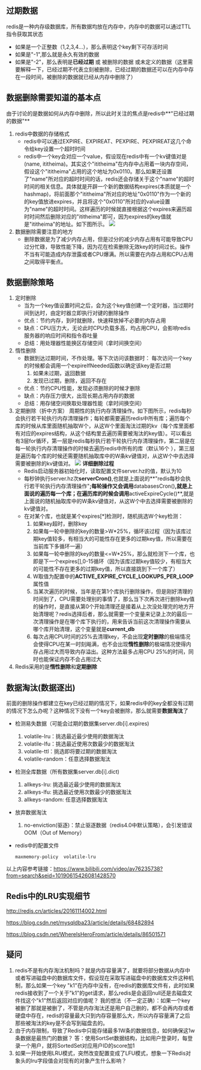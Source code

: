 ## 过期数据

redis是一种内存级数据库，所有数据均放在内存中，内存中的数据可以通过TTL指令获取其状态

* 如果是一个正整数（1,2,3,4...），那么表明这个key剩下可存活时间
* 如果是"-1",那么就是永久有效的数据
* 如果是"-2"，那么表明是**已经过期** 或 被删除的数据  或未定义的数据（这里需要解释一下，已经过期不代表立刻被删除，已经过期的数据还可以在内存中存在一段时间，被删除的数据就已经从内存中删除了）

## 数据删除需要知道的基本点

由于讨论的是数据如何从内存中删除，所以此时关注的焦点是redis中**"已经过期的数据"**

1. redis中数据的存储格式
   * redis中可以通过EXPIRE、EXPIREAT、PEXPIRE、PEXPIREAT这几个命令给key设置一个超时时间
   * redis中一个key会对应一个value，假设现在redis中有一个kv键值对是(name, ititheima)。其实这个"ititheima"在内存中占用着一块内存空间，假设这个"ititheima"占用的这个地址为0x0110。那么如果还设置了"name"所对应的超时时间的话，redis还会存储关于这个"name"的超时时间的相关信息。具体就是开辟一个新的数据结构expires(本质就是一个hashmap)，将前面那个"ititheima"所对应的地址"0x0110"作为一个新的的key值放进expires，并且将这个"0x0110"所对应的value设置为"name"的超时时间。这样遍历的时候就直接根据这个expires来遍历超时时间然后删除对应的"ititheima"即可，因为expires的key值就是"ititheima"的地址。如下图所示。
     ![](/home/jimson/Documents/github/policeschool/some_md_notes/redis/redis数据存储结构图.png)
2. 数据删除需要注意的地方
   * 删除数据是为了减少内存占用，但是过分的减少内存占用有可能导致CPU过分忙碌，导致性能下降，因为花在检索删除无效key的时间过长。操作不当有可能造成内存泄露或者CPU爆满。所以需要在内存占用和CPU占用之间取得平衡点。

## 数据删除策略

1. 定时删除
   * 当为一个key值设置时间之后，会为这个key值创建一个定时器，当过期时间到达时，由定时器立即执行对键的删除操作
   * 优点：节约内存，到时就删除，快速释放掉不必要的内存占用
   * 缺点：CPU压力大，无论此时CPU负载多高，均占用CPU，会影响redis服务器的响应时间和指令吞吐量
   * 总结：用处理器性能换区存储空间（拿时间换空间）
2. 惰性删除
   * 数据到达过期时间，不作处理。等下次访问该数据时：
        每次访问一个key的时候都会调用一个expireIfNeeded函数以确定该key是否过期
     1. 如果未过期，返回数据
     2. 发现已过期，删除，返回不存在
   * 优点：节约CPU性能，发现必须删除的时候才删除
   * 缺点：内存压力很大，出现长期占用内存的数据
   * 总结：用存储空间换取处理器性能（拿时间换空间）
3. 定期删除（折中方案）
   周期性的执行内存清理操作。如下图所示，redis每秒会执行若干轮执行内存清理操作；每轮都需要遍历redis中所有库；遍历每个库的时候从库里面随机抽取W个，从这W个里面淘汰过期的kv（每个库里面都有对应的expires结构，从这个结构里去遍历需要被淘汰的key值）。可以看出有3层for循环，第一层是redis每秒执行若干轮执行内存清理操作，第二层是在每一轮执行内存清理操作的时候去遍历redis中所有的库（默认16个 ），第三层是遍历每个库的时候还需要随机抽取库中的W条kv键值对，从这W个中去选择需要被删除的kv键值对。
   ![](/home/jimson/Documents/github/policeschool/some_md_notes/redis/redis存储空间.png)
   **详细删除过程**
   * Redis启动服务器初始化时，读取配置文件server.hz的值，默认为10
   * 每秒钟执行server.hz次**serverCron()**,也就是上面说的**"redis每秒会执行若干轮执行内存清理操作"**;每轮操作又会调用**databasesCron()**,就是上面说的遍历每一个库；在遍历库的时候会调用**activeExpireCycle()**,就是上面说的随机抽取库中的W条kv键值对，从这W个中去选择需要被删除的kv键值对。
   * 在对某个库，也就是某个expires[*]检测时，随机挑选W个key检测：
     1. 如果key超时，删除key
     2. 如果每一轮中删除的key的数量>W*25%，循环该过程（因为该库过期key值较多，有相当大的可能性存在更多的过期key值，所以需要在当前库下多循环一遍）
     3. 如果每一轮中删除的key的数量<=W*25%，那么就检测下一个库，也即是下一个expires[],0-15循环（因为该库过期key值较少，有相当大的可能性不存在更多的过期key值，所以直接跳到下一个库了）
     4. W取值为配置中的**ACTIVE_EXPIRE_CYCLE_LOOKUPS_PER_LOOP**属性值
     5. 当某次遍历的时候，当年是在第1个库执行删除操作，但是刚好清理的时间到了，CPU需要处理别的事情了，那么当下次再次进行删除key值的操作时，是直接从第0个开始清理还是接着从上次没处理完的地方开始清理呢？redis选择后者，那么就需要一个变量来记录上次的最后一次清理操作是在哪个库下执行的，用来告诉当前这次清理操作需要从哪个库开始清理，这个变量就是**current_db**
     6. 每次占用CPU时间的25%去清理key，不会出现**定时删除**的极端情况会使得CPU在某一时刻飚满，也不会出现**惰性删除**的极端情况使得内存占用过大而导致内存溢出。这种方法最多占用CPU 25%的时间，同时也能保证内存不会占用过大
4. Redis采用的是**惰性删除**和**定期删除**

## 数据淘汰(数据逐出)

前面的删除操作都建立在key已经过期的情况下，如果redis中的key全都没有过期的情况下怎么办呢？这种情况下没有一个key会被删除，那么就需要**数据淘汰**了

* 检测易失数据（可能会过期的数据集server.db[i].expires)

  1. volatile-lru：挑选最近最少使用的数据淘汰
  2. volatile-lfu：挑选最近使用次数最少的数据淘汰
  3. volatile-ttl：挑选即将要过期的数据淘汰
  4. volatile-random：任意选择数据淘汰

* 检测全库数据（所有数据集server.db[i].dict)

  1. allkeys-lru: 挑选最近最少使用的数据淘汰
  2. allkeys-lfu: 挑选最近使用次数最少的数据淘汰
  3. allkeys-random: 任意选择数据淘汰

* 放弃数据淘汰

  1. no-enviction(驱逐)：禁止驱逐数据（redis4.0中默认策略），会引发错误OOM（Out of Memory）

* redis中的配置文件

  ```shell
  maxmemory-policy  volatile-lru
  ```

以上内容参考链接：https://www.bilibili.com/video/av76235738?from=search&seid=10190615426081428570



## Redis中的LRU实现细节

http://redis.cn/articles/20161114002.html

https://blog.csdn.net/mysqldba23/article/details/68482894

https://blog.csdn.net/WhereIsHeroFrom/article/details/86501571



## 疑问

1. redis不是有内存淘汰机制吗？就是内存容量满了，就要将部分数据从内存中或者写进磁盘中的数据库文件，假设现在采取写进磁盘中的数据库文件这种机制，那么如果一个key "k1"在内存中没有，在redis的数据库文件有，此时如果redis接收到了一个关于"k1"的get请求，那么redis是会返回null还是去磁盘文件找这个"k1"然后返回对应的值呢？
   我的想法（不一定正确）：如果一个key被删了那就是被删了，不管是内存淘汰还是用户自己删的，都不会再内存或者硬盘中存在，redis的容量最大只到内存容量那么大，所以内存容量满了之后那些被淘汰的key是不会写到磁盘去的。
2. 由于内存限制，导致了Redis中只能存储最多1W条的数据信息，如何确保这1w条数据是最热门的数据？
   答：使用SortSet数据结构，比如用户登录时，每登录一个用户，就将SortedSet对应用户ID的score加1
3. 如果一开始使用LRU模式，突然改变配置变成了LFU模式，想象一下Redis对象头的lru字段值会对现有的对象产生什么影响？